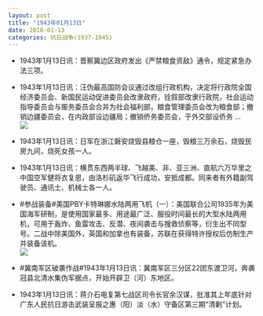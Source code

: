 ```yaml
---
layout: post
title: "1943年01月13日"
date: 2018-01-13
categories: 抗日战争(1937-1945)
---
```


<meta name="referrer" content="no-referrer" />

- 1943年1月13日讯：晋察冀边区政府发出《严禁粮食资敌》通令，规定紧急办法三项。 

- 1943年1月13日讯：汪伪最高国防会议通过改组行政机构，决定将行政院全国经济委员会、新国民运动促进委员会改隶政府，铨叙部改隶行政院，社会运动指导委员会与赈务委员会合并为社会福利部，粮食管理委员会改为粮食部；撤销边疆委员会，在内政部设边疆局；撤销侨务委员会，于外交部设侨务 ... <br/><img src="https://wx2.sinaimg.cn/large/aca367d8ly1fnf8cqwbd5j20c80cwt8v.jpg" />

- 1943年1月13日讯：日军在浙江磐安烧毁县粮仓一座，毁粮三万余石，烧毁民房九间，烧死女孩一人。 

- 1943年1月13日讯：横贯东西两半球、飞越美、非、亚三洲、直航六万华里之中国空军健将衣复恩，由洛杉矶返华飞行成功，安抵成都。同来者有外籍副驾驶员、通讯士、机械士各一人。 

- #参战装备#美国PBY卡特琳娜水陆两用飞机（一）：美国联合公司1935年为美国海军研制，是使用国家最多、用途最广泛、服役时间最长的大型水陆两用机，可用于轰炸、鱼雷攻击、反潜、夜间袭击与搜救侦察等，衍生出不同型号。二战中除美国外，英国和加拿也有装备，苏联在获得特许授权后仿制生产并装备该机。 <br/><img src="https://wx4.sinaimg.cn/large/aca367d8ly1fner0fcyu5j209q0me0wa.jpg" />

- #冀南军区破袭作战#1943年1月13日讯：冀南军区三分区22团东渡卫河，奔袭冠县北清水集伪军据点，开始开辟卫（河）东地区。 

- 1943年1月13日讯：蒋介石电复第七战区司令长官余汉谋，批准其上年底针对广东人民抗日游击武装呈报之惠（阳）淡（水）守备区第三期“清剿”计划。 

